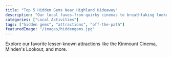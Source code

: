 ```yaml
---
title: "Top 5 Hidden Gems Near Highland Hideaway"
description: "Our local faves—from quirky cinemas to breathtaking lookouts."
categories: ["Local Activities"]
tags: ["hidden gems", "attractions", "off-the-path"]
featuredImage: "/images/hiddengems.jpg"
---
```


Explore our favorite lesser-known attractions like the Kinmount Cinema, Minden's Lookout, and more. 